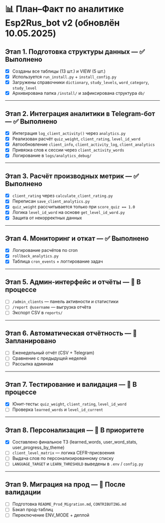 # 📊 План–Факт по аналитике Esp2Rus_bot v2 (обновлён 10.05.2025)

## Этап 1. Подготовка структуры данных — ✅ Выполнено
- [x] Созданы все таблицы (13 шт.) и VIEW (5 шт.)
- [x] Используется `run_install.py` + `install_config.py`
- [x] Загружены справочники `dictionary`, `study_levels`, `word_category`, `study_level`
- [x] Архивирована папка `/install/` и зафиксирована структура `db/`

---

## Этап 2. Интеграция аналитики в Telegram-бот — ✅ Выполнено
- [x] Интеграция `log_client_activity()` через `analytics.py`
- [x] Реализован расчёт `quiz_weight`, `client_rating`, `level_id_word`
- [x] Автообновление `client_info`, `client_activity_log`, `client_analytics`
- [x] Привязка слов к сессии через `client_activity_words`
- [x] Логирование в `logs/analytics_debug/`

---

## Этап 3. Расчёт производных метрик — ✅ Выполнено
- [x] `client_rating` через `calculate_client_rating.py`
- [x] Переписан `save_client_analytics.py`
- [x] `quiz_weight` рассчитывается только при `score_quiz == 1.0`
- [x] Логика `level_id_word` на основе `get_level_id_word.py`
- [x] Защита от некорректных данных

---

## Этап 4. Мониторинг и откат — ✅ Выполнено
- [x] Логирование расчётов по cron
- [x] `rollback_analytics.py`
- [x] Таблица `cron_events` + логгирование задач

---

## Этап 5. Админ-интерфейс и отчёты — 🔄 В процессе
- [ ] `/admin_clients` — панель активности и статистики
- [ ] `/report @username` — выгрузка отчёта
- [ ] Экспорт CSV в `reports/`

---

## Этап 6. Автоматическая отчётность — 🔄 Запланировано
- [ ] Еженедельный отчёт (CSV + Telegram)
- [ ] Сравнение с предыдущей неделей
- [ ] Рассылка админам

---

## Этап 7. Тестирование и валидация — 🔄 В процессе
- [x] Юнит-тесты: `quiz_weight`, `client_rating`, `level_id_word`
- [ ] Проверка `learned_words` и `level_id_current`

---

## Этап 8. Персонализация — 🔄 В приоритете
- [x] Составлено финальное ТЗ (learned_words, user_word_stats, user_progress_by_theme)
- [ ] `client_level_matrix` — логика CEFR-присвоения
- [ ] Выдача слов по персонализированному списку
- [ ] `LANGUAGE_TARGET` и `LEARN_THRESHOLD` выведены в `.env` / `config.py`

---

## Этап 9. Миграция на прод — 🔄 После валидации
- [ ] Подготовка `README_Prod_Migration.md`, `CONTRIBUTING.md`
- [ ] Бэкап прод-таблиц
- [ ] Переключение ENV_MODE + деплой